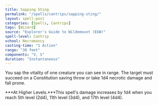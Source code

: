 ```yaml
---
title: Sapping Sting
permalink: "/spells/cantrips/sapping-sting/"
layout: spell-post
categories: [Spells, Cantrips]
tags: [Wizard]
source: "Explorer's Guide to Wildemount (EGW)"
spell-level: Cantrip
school: Necromancy
casting-time: "1 Action"
range: "30 feet"
components: "V, S"
duration: "Instantaneous"
---
```


You sap the vitality of one creature you can see in range. The target must succeed on a Constitution saving throw or take 1d4 necrotic damage and fall prone.

***At Higher Levels.***This spell's damage increases by 1d4 when you reach 5th level (2d4), 11th level (3d4), and 17th level (4d4).
